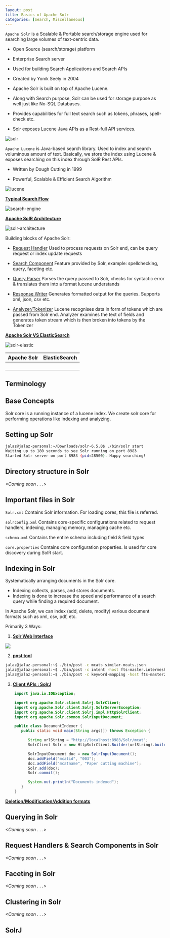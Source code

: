 ```yaml
---
layout: post
title: Basics of Apache Solr
categories: [Search, Miscellaneous]
---
```


`Apache Solr` is a Scalable & Portable search/storage engine used for searching large volumes of text-centric data.

  - Open Source (search/storage) platform

  - Enterprise Search server

  - Used for building Search Applications and Search APIs

  - Created by Yonik Seely in 2004

  - Apache Solr is built on top of Apache Lucene.

  - Along with Search purpose, Solr can be used for storage purpose as well just like No-SQL Databases.

  - Provides capabilities for full text search such as tokens, phrases, spell-check etc.

  - Solr exposes Lucene Java APIs as a Rest-full API services.

![solr](../assets/images/SOLR-4.png)

`Apache Lucene` is Java-based search library. Used to index and search voluminous amount of text. Basically, we store the index using Lucene & exposes searching on this index through SolR Rest APIs.

  - Written by Dough Cutting in 1999

  - Powerful, Scalable & Efficient Search Algorithm

![lucene](../assets/images/SOLR-3.png)

<ins>**Typical Search Flow**</ins>

![search-engine](../assets/images/SOLR-1.png)

<ins>**Apache SolR Architecture**</ins>

![solr-architecture](../assets/images/SOLR-2.png)

Building blocks of Apache Solr:
  - <ins>Request Handler</ins>
  Used to process requests on Solr end, can be query request or index update requests

  - <ins>Search Component</ins>
  Feature provided by Solr, example: spellchecking, query, faceting etc.

  - <ins>Query Parser</ins>
  Parses the query passed to Solr, checks for syntactic error & translates them into a format lucene understands

  - <ins>Response Writer</ins>
  Generates formatted output for the queries. Supports xml, json, csv etc.

  - <ins>Analyzer/Tokenizer</ins>
  Lucene recognises data in form of tokens which are passed from Solr end. Analyzer examines the text of fields and generates token stream which is then broken into tokens by the Tokenizer

<ins>**Apache Solr VS ElasticSearch**</ins>

![solr-elastic](../assets/images/SOLR-6.jpg)

|Apache Solr|ElasticSearch|
|---|---|
|||
|||
|||
|||

## Terminology



## Base Concepts

Solr core is a running instance of a lucene index. We create solr core for performing operations like indexing and analyzing.

## Setting up Solr

```bash
jalaz@jalaz-personal:~/Downloads/solr-6.5.0$ ./bin/solr start
Waiting up to 180 seconds to see Solr running on port 8983
Started Solr server on port 8983 (pid=28500). Happy searching!
```

## Directory structure in Solr
_<Coming soon . . .>_

## Important files in Solr

`Solr.xml`
Contains Solr information. For loading cores, this file is referred.

`solrconfig.xml`
Contains core-specific configurations related to request handlers, indexing, managing memory, managing cache etc.

`schema.xml`
Contains the entire schema including field & field types

`core.properties`
Contains core configuration properties. Is used for core discovery during SolR start.


## Indexing in Solr

Systematically arranging documents in the Solr core.
  - Indexing collects, parses, and stores documents.
  - Indexing is done to increase the speed and performance of a search query while finding a required document.

In Apache Solr, we can index (add, delete, modify) various document formats such as xml, csv, pdf, etc.

Primarily 3 Ways:

  1. <ins>**Solr Web Interface**</ins>

  ![](../assets/images/SOLR-5.png)

  2. <ins>**post tool**</ins>

  ```bash
  jalaz@jalaz-personal:~$ ./bin/post -c mcats similar-mcats.json
  jalaz@jalaz-personal:~$ ./bin/post -c intent -host fts-master.intermesh.net -p 8020 brands.csv
  jalaz@jalaz-personal:~$ ./bin/post -c keyword-mapping -host fts-master2.intermesh.net -p 8020 buyleads/bltransacted-*.xml -commit yes
  ```

  3. <ins>**Client APIs : SolrJ**</ins>

  ```java
      import java.io.IOException;  

      import org.apache.Solr.client.Solrj.SolrClient;
      import org.apache.Solr.client.Solrj.SolrServerException;
      import org.apache.Solr.client.Solrj.impl.HttpSolrClient;
      import org.apache.Solr.common.SolrInputDocument;

      public class DocumentIndexer {
         public static void main(String args[]) throws Exception {

            String urlString = "http://localhost:8983/Solr/mcat";
            SolrClient Solr = new HttpSolrClient.Builder(urlString).build();   

            SolrInputDocument doc = new SolrInputDocument();
            doc.addField("mcatid", "003");
            doc.addField("mcatname", "Paper cutting machine");
            Solr.add(doc);
            Solr.commit();

            System.out.println("Documents indexed");
         }
      }
  ```

<ins>**Deletion/Modification/Addition formats**</ins>


## Querying in Solr
_<Coming soon . . .>_

## Request Handlers & Search Components in Solr
_<Coming soon . . .>_

## Faceting in Solr
_<Coming soon . . .>_

## Clustering in Solr
_<Coming soon . . .>_

## SolrJ
